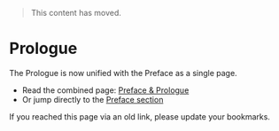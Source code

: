 > This content has moved.

# Prologue

The Prologue is now unified with the Preface as a single page.

- Read the combined page: [Preface & Prologue](front-matter.md#prologue-the-path-to-aw3)
- Or jump directly to the [Preface section](front-matter.md#preface-an-open-source-book)

If you reached this page via an old link, please update your bookmarks.
